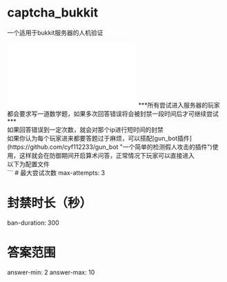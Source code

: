 # captcha_bukkit
一个适用于bukkit服务器的人机验证
<br>
<html>
<iframe src="//player.bilibili.com/player.html?isOutside=true&aid=114342263525425&bvid=BV1bpdfYtEYw&cid=29432679399&p=1" scrolling="no" border="0" frameborder="no" framespacing="0" allowfullscreen="true"></iframe></html>
***所有尝试进入服务器的玩家都会要求写一道数学题，如果多次回答错误将会被封禁一段时间后才可继续尝试***
<br>
如果回答错误到一定次数，就会对那个ip进行短时间的封禁
<br>
如果你认为每个玩家进来都要答题过于麻烦，可以搭配[gun_bot插件](https://github.com/cyf112233/gun_bot "一个简单的检测假人攻击的插件")使用，这样就会在防御期间开启算术问答，正常情况下玩家可以直接进入
<br>
以下为配置文件
<br>
```
# 最大尝试次数
max-attempts: 3

# 封禁时长（秒）
ban-duration: 300

# 答案范围
answer-min: 2
answer-max: 10
```
